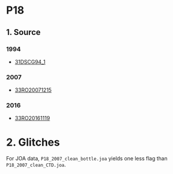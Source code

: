 # P18
## 1. Source
### 1994
+ [31DSCG94_1](https://cchdo.ucsd.edu/cruise/31DSCG94_1)

### 2007
+ [33RO20071215](https://cchdo.ucsd.edu/cruise/33RO20071215)

### 2016
+ [33RO20161119](https://cchdo.ucsd.edu/cruise/33RO20161119)

# 2. Glitches

For JOA data, `P18_2007_clean_bottle.joa` yields one less flag than
`P18_2007_clean_CTD.joa`. 
